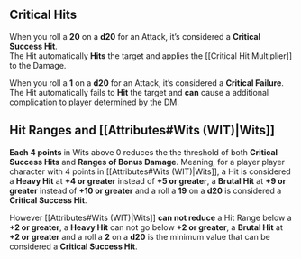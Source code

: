 <!Personal Note: explore this and make it my own:
## Ranges of Bonus Damage Table
The table below shows how the damage of an Attack can change as determined by the result of the Check.

| Check vs Defense | Result       | Damage                |
|------------------|-------------|-----------------------|
| Lower            | Miss        | No Damage             |
| Equal or greater | Hit         | Base Damage           |
| +5 or greater    | Heavy Hit   | Base Damage + 1       |
| +10 or greater   | Brutal Hit  | Base Damage + 2       |
->
## Critical Hits
When you roll a **20** on a **d20** for an Attack, it’s considered a **Critical Success Hit**.  
The Hit automatically **Hits** the target and applies the [[Critical Hit Multiplier]] to the Damage.

When you roll a **1** on a **d20** for an Attack, it’s considered a **Critical Failure**.  
The Hit automatically fails to **Hit** the target and **can** cause a additional complication to player determined by the DM.

## Hit Ranges and [[Attributes#Wits (WIT)|Wits]]
**Each 4 points** in Wits above 0 reduces the the threshold of both **Critical Success Hits** and **Ranges of Bonus Damage**. Meaning, for a player player character with 4 points in [[Attributes#Wits (WIT)|Wits]], a Hit is considered a **Heavy Hit** at **+4 or greater** instead of **+5 or greater**, a **Brutal Hit** at **+9 or greater** instead of **+10 or greater** and a roll a **19** on a **d20** is considered a **Critical Success Hit**.

However [[Attributes#Wits (WIT)|Wits]] **can not reduce** a Hit Range below a **+2 or greater**, a **Heavy Hit** can not go below **+2 or greater**, a **Brutal Hit** at **+2 or greater** and a roll a **2** on a **d20** is the minimum value that can be considered a **Critical Success Hit**.